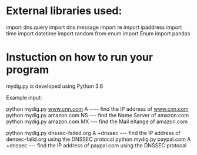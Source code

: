# External libraries used:

import dns.query
import dns.message
import re
import ipaddress
import time
import datetime
import random
from enum import Enum
import pandas


# Instuction on how to run your program
mydig.py is developed using Python 3.6

Example input:

python mydig.py www.cnn.com A ---- find the IP address of www.cnn.com
python mydig.py amazon.com  NS --- find the Name Server of amazon.com
python mydig.py amazon.com  MX --- find the Mail eXange of amazon.com

python mydig.py dnssec-failed.org A +dnssec --- find the IP address of densec-faild.org using the DNSSEC protocal
python mydig.py paypal.com A +dnssec        --- find the IP address of paypal.com using the DNSSEC protocal
